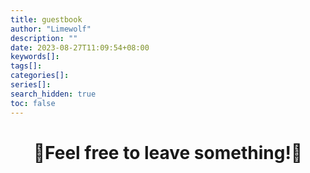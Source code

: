```yaml
---
title: guestbook
author: "Limewolf"
description: ""
date: 2023-08-27T11:09:54+08:00
keywords[]: 
tags[]: 
categories[]: 
series[]:
search_hidden: true
toc: false
---
```


# <center>🐺Feel free to leave something!🐺</center>

<script src="https://giscus.app/client.js"
        data-repo="Nicolas-L0/blog.limewolf.top"
        data-repo-id="R_kgDOKJYObQ"
        data-category="Announcements"
        data-category-id="DIC_kwDOKJYObc4CY4qA"
        data-mapping="specific"
        data-term="Comment: guestbook"
        data-strict="0"
        data-reactions-enabled="1"
        data-emit-metadata="0"
        data-input-position="top"
        data-theme="noborder_light"
        data-lang="en"
        data-loading="lazy"
        crossorigin="anonymous"
        async>
</script>
